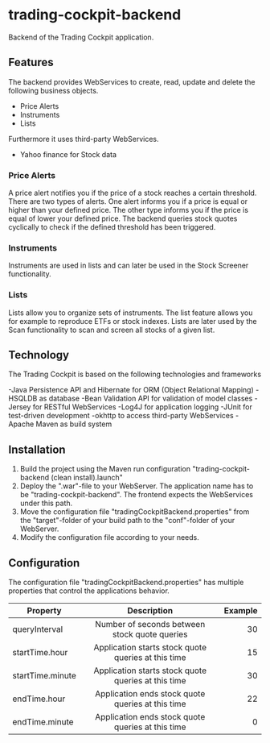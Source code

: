 # trading-cockpit-backend
Backend of the Trading Cockpit application.

## Features
The backend provides WebServices to create, read, update and delete the following business objects.

- Price Alerts
- Instruments
- Lists

Furthermore it uses third-party WebServices.

- Yahoo finance for Stock data

### Price Alerts
A price alert notifies you if the price of a stock reaches a certain threshold. There are two types of alerts. One alert informs you if a price is equal or higher than your defined price. The other type informs you if the price is equal of lower your defined price. The backend queries stock quotes cyclically to check if the defined threshold has been triggered.

### Instruments
Instruments are used in lists and can later be used in the Stock Screener functionality.

### Lists
Lists allow you to organize sets of instruments. The list feature allows you for example to reproduce ETFs or stock indexes. Lists are later used by the Scan functionality to scan and screen all stocks of a given list.

## Technology

The Trading Cockpit is based on the following technologies and frameworks

-Java Persistence API and Hibernate for ORM (Object Relational Mapping)
-HSQLDB as database
-Bean Validation API for validation of model classes
-Jersey for RESTful WebServices
-Log4J for application logging
-JUnit for test-driven development
-okhttp to access third-party WebServices
-Apache Maven as build system

## Installation

1. Build the project using the Maven run configuration "trading-cockpit-backend (clean install).launch"
2. Deploy the ".war"-file to your WebServer. The application name has to be "trading-cockpit-backend". The frontend expects the WebServices under this path.
3. Move the configuration file "tradingCockpitBackend.properties" from the "target"-folder of your build path to the "conf"-folder of your WebServer.
4. Modify the configuration file according to your needs.

## Configuration
The configuration file "tradingCockpitBackend.properties" has multiple properties that control the applications behavior.

| Property   			|      Description      								|  Example |
|-----------------------|:-----------------------------------------------------:|---------:|
| queryInterval 		|  Number of seconds between stock quote queries 		| 30       |
| startTime.hour 		|  Application starts stock quote queries at this time 	| 15       |
| startTime.minute 		|  Application starts stock quote queries at this time 	| 30       |
| endTime.hour 			|  Application ends stock quote queries at this time 	| 22       |
| endTime.minute 		|  Application ends stock quote queries at this time 	| 0        |